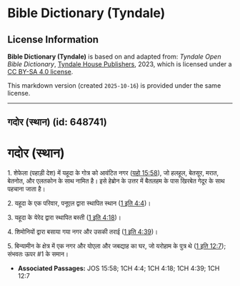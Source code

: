 # Bible Dictionary (Tyndale)

## License Information

**Bible Dictionary (Tyndale)** is based on and adapted from: _Tyndale Open Bible Dictionary_, [Tyndale House Publishers](https://tyndaleopenresources.com/), 2023, which is licensed under a [CC BY-SA 4.0 license](https://creativecommons.org/licenses/by-sa/4.0/legalcode.en).

This markdown version (created `2025-10-16`) is provided under the same license.



--------------------------------

## गदोर (स्थान) (id: 648741)

गदोर (स्थान)
============

1\. शेफेला (पहाड़ी देश) में यहूदा के गोत्र को आवंटित नगर ([यहो 15:58](https://ref.ly/Josh15:58)), जो हलहूल, बेतसूर, मरात, बेतनोत, और एलतकोन के साथ नामित है। इसे हेब्रोन के उत्तर में बैतलहम के पास खिरबेत गेदूर के साथ पहचाना जाता है।

2\. यहूदा के एक परिवार, पनूएल द्वारा स्थापित स्थान ([1 इति 4:4](https://ref.ly/1Chr4:4))।

3\. यहूदा के येरेद द्वारा स्थापित बस्ती ([1 इति 4:18](https://ref.ly/1Chr4:18))।

4\. शिमोनियों द्वारा बसाया गया नगर और उसकी तराई ([1 इति 4:39](https://ref.ly/1Chr4:39))।

5\. बिन्यामीन के क्षेत्र में एक नगर और योएला और जबद्याह का घर, जो यरोहाम के पुत्र थे ([1 इति 12:7](https://ref.ly/1Chr12:7)); संभवतः ऊपर \#1 के समान।

* **Associated Passages:** JOS 15:58; 1CH 4:4; 1CH 4:18; 1CH 4:39; 1CH 12:7

